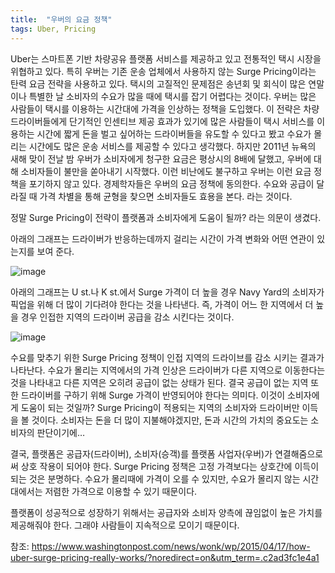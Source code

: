 ```yaml
---
title:  "우버의 요금 정책"
tags: Uber, Pricing
---
```

Uber는 스마트폰 기반 차량공유 플랫폼 서비스를 제공하고 있고 전통적인 택시 시장을 위협하고 있다. 특히 우버는 기존 운송 업체에서 사용하지 않는 Surge Pricing이라는 탄력 요금 전략을 사용하고 있다.
택시의 고질적인 문제점은 송년회 및 회식이 많은 연말이나 특별한 날 소비자의 수요가 많을 때에 택시를 잡기 어렵다는 것이다. 우버는 많은 사람들이 택시를 이용하는 시간대에 가격을 인상하는 정책을 도입했다.
이 전략은 차량 드라이버들에게 단기적인 인센티브 제공 효과가 있기에 많은 사람들이 택시 서비스를 이용하는 시간에 짧게 돈을 벌고 싶어하는 드라이버들을 유도할 수 있다고 봤고 수요가 몰리는 시간에도 많은 운송 서비스를 제공할 수 있다고 생각했다. 하지만 2011년 뉴욕의 새해 맞이 전날 밤 우버가 소비자에게 청구한 요금은 평상시의 8배에 달했고, 우버에 대해 소비자들이 불만을 쏟아내기 시작했다. 이런 비난에도 불구하고 우버는 이런 요금 정책을 포기하지 않고 있다.
경제학자들은 우버의 요금 정책에 동의한다. 수요와 공급이 달라질 때 가격 차별을 통해 균형을 찾으면 소비자들도 효용을 본다. 라는 것이다.

정말 Surge Pricing이 전략이 플랫폼과 소비자에게 도움이 될까? 라는 의문이 생겼다.

아래의 그래프는 드라이버가 반응하는데까지 걸리는 시간이 가격 변화와 어떤 연관이 있는지를 보여 준다.

![image](https://user-images.githubusercontent.com/111643/116033452-61bfc980-a69c-11eb-878a-735c4bb3ff07.png)

아래의 그래프는 U st.나 K st.에서 Surge 가격이 더 높을 경우 Navy Yard의 소비자가 픽업을 위해 더 많이 기다려야 한다는 것을 나타낸다. 즉, 가격이 어느 한 지역에서 더 높을 경우 인접한 지역의 드라이버 공급을 감소 시킨다는 것이다.

![image](https://user-images.githubusercontent.com/111643/116033460-6a180480-a69c-11eb-907b-c38391a95ac5.png)

수요를 맞추기 위한 Surge Pricing 정책이 인접 지역의 드라이브를 감소 시키는 결과가 나타난다. 수요가 몰리는 지역에서의 가격 인상은 드라이버가 다른 지역으로 이동한다는 것을 나타내고 다른 지역은 오히려 공급이 없는 상태가 된다. 결국 공급이 없는 지역 또한 드라이버를 구하기 위해 Surge 가격이 반영되어야 한다는 의미다. 이것이 소비자에게 도움이 되는 것일까? Surge Pricing이 적용되는 지역의 소비자와 드라이버만 이득을 볼 것이다. 소비자는 돈을 더 많이 지불해야겠지만, 돈과 시간의 가치의 중요도는 소비자의 판단이기에…

결국, 플랫폼은 공급자(드라이버), 소비자(승객)를 플랫폼 사업자(우버)가 연결해줌으로써 상호 작용이 되어야 한다. Surge Pricing 정책은 고정 가격보다는 상호간에 이득이 되는 것은 분명하다. 수요가 몰리때에 가격이 오를 수 있지만, 수요가 몰리지 않는 시간대에서는 저렴한 가격으로 이용할 수 있기 때문이다.

플랫폼이 성공적으로 성장하기 위해서는 공급자와 소비자 양측에 끊임없이 높은 가치를 제공해줘야 한다. 그래야 사람들이 지속적으로 모이기 때문이다.

참조: https://www.washingtonpost.com/news/wonk/wp/2015/04/17/how-uber-surge-pricing-really-works/?noredirect=on&utm_term=.c2ad3fc1e4a1
